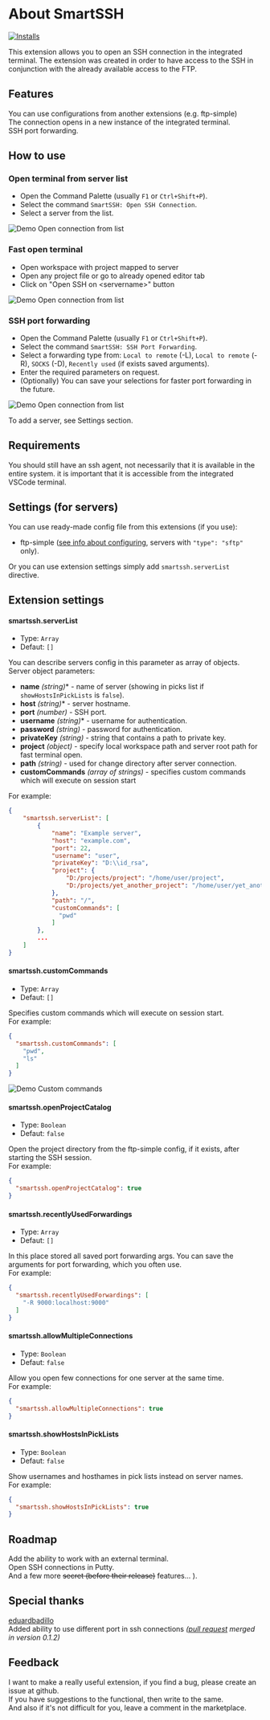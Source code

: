 # About SmartSSH

[![Installs](https://img.shields.io/visual-studio-marketplace/i/smartssh.smartssh)](https://marketplace.visualstudio.com/items?itemName=smartssh.smartssh)

This extension allows you to open an SSH connection in the integrated terminal.
The extension was created in order to have access to the SSH in conjunction with the already available access to the FTP.  

## Features

You can use configurations from another extensions (e.g. ftp-simple)  
The connection opens in a new instance of the integrated terminal.  
SSH port forwarding.

## How to use

### Open terminal from server list

- Open the Command Palette (usually `F1` or `Ctrl+Shift+P`).  
- Select the command `SmartSSH: Open SSH Connection`.  
- Select a server from the list.

![Demo Open connection from list](./images/open_connection_from_list.gif)

### Fast open terminal

- Open workspace with project mapped to server
- Open any project file or go to already opened editor tab  
- Click on "Open SSH on \<servername>" button

![Demo Open connection from list](./images/open_fast_connection.gif)

### SSH port forwarding

- Open the Command Palette (usually `F1` or `Ctrl+Shift+P`).  
- Select the command `SmartSSH: SSH Port Forwarding`.  
- Select a forwarding type from: `Local to remote` (-L), `Local to remote` (-R), `SOCKS` (-D), `Recently used` (if exists saved arguments).  
- Enter the required parameters on request.  
- (Optionally) You can save your selections for faster port forwarding in the future.

![Demo Open connection from list](./images/port_forwarding.gif)

To add a server, see Settings section.

## Requirements
  
You should still have an ssh agent, not necessarily that it is available in the entire system. it is important that it is accessible from the integrated VSCode terminal.

## Settings (for servers)

You can use ready-made config file from this extensions (if you use):

- ftp-simple ([see info about configuring](https://marketplace.visualstudio.com/items?itemName=humy2833.ftp-simple#user-content-config-setting-example), servers with `"type": "sftp"` only).

Or you can use extension settings simply add `smartssh.serverList` directive.

## Extension settings

#### smartssh.serverList

- Type: `Array`
- Defaut: `[]`

You can describe servers config in this parameter as array of objects.  
Server object parameters:  

- **name** _(string)_* - name of server (showing in picks list if `showHostsInPickLists` is `false`).  
- **host** _(string)_* - server hostname.
- **port** _(number)_ - SSH port.
- **username** _(string)_* - username for authentication.
- **password** _(string)_ - password for authentication.
- **privateKey** _(string)_ - string that contains a path to private key.
- **project**  _(object)_ - specify local workspace path and server root path for fast terminal open.
- **path** _(string)_ - used for change directory after server connection.
- **customCommands** _(array of strings)_ - specifies custom commands which will execute on session start

For example:

```json
{
    "smartssh.serverList": [
        {
            "name": "Example server",
            "host": "example.com",
            "port": 22,
            "username": "user",
            "privateKey": "D:\\id_rsa",
            "project": {
                "D:/projects/project": "/home/user/project",
                "D:/projects/yet_another_project": "/home/user/yet_another_project"
            },
            "path": "/",
            "customCommands": [
              "pwd"
            ]
        },
        ...
    ]
}
```

#### smartssh.customCommands

- Type: `Array`
- Defaut: `[]`

Specifies custom commands which will execute on session start.  
For example:

```json
{
  "smartssh.customCommands": [
    "pwd",
    "ls"
  ]
}
```

![Demo Custom commands](./images/custom_commands.gif)

#### smartssh.openProjectCatalog

- Type: `Boolean`
- Defaut: `false`

Open the project directory from the ftp-simple config, if it exists, after starting the SSH session.  
For example:

```json
{
  "smartssh.openProjectCatalog": true
}
```

#### smartssh.recentlyUsedForwardings

- Type: `Array`
- Defaut: `[]`

In this place stored all saved port forwarding args. You can save the arguments for port forwarding, which you often use.  
For example:

```json
{
  "smartssh.recentlyUsedForwardings": [
    "-R 9000:localhost:9000"
  ]
}
```

#### smartssh.allowMultipleConnections

- Type: `Boolean`
- Defaut: `false`

Allow you open few connections for one server at the same time.  
For example:

```json
{
  "smartssh.allowMultipleConnections": true
}
```

#### smartssh.showHostsInPickLists

- Type: `Boolean`
- Defaut: `false`

Show usernames and hosthames in pick lists instead on server names.  
For example:

```json
{
  "smartssh.showHostsInPickLists": true
}
```

## Roadmap

Add the ability to work with an external terminal.  
Open SSH connections in Putty.  
And a few more ~~secret (before their release)~~ features... ).

## Special thanks

[eduardbadillo](https://github.com/eduardbadillo)  
Added ability to use different port in ssh connections _([pull request](https://github.com/VitalyKondratiev/vscode-smartssh/pull/3) merged in version 0.1.2)_

## Feedback

I want to make a really useful extension, if you find a bug, please create an issue at github.  
If you have suggestions to the functional, then write to the same.  
And also if it's not difficult for you, leave a comment in the marketplace.
